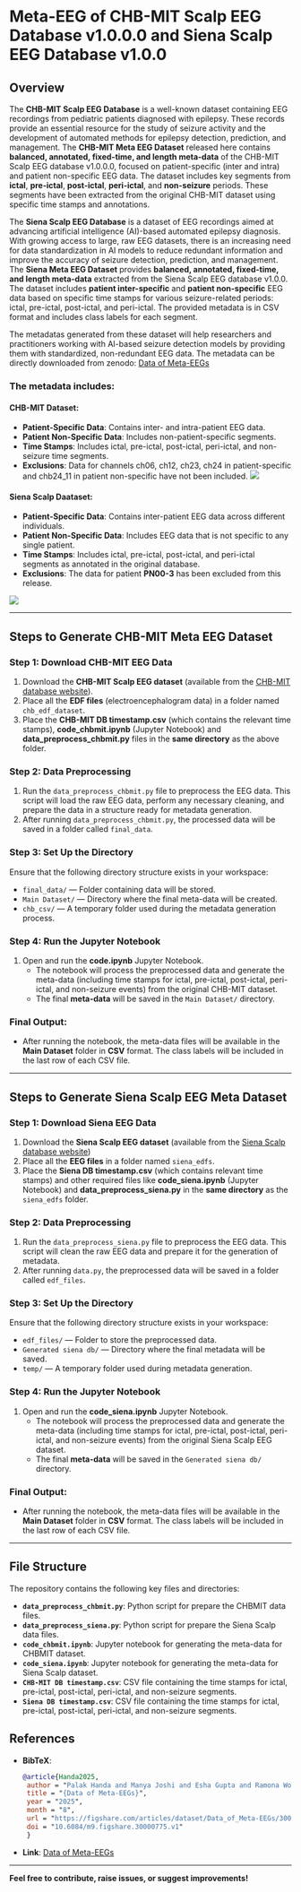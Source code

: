 # Meta-EEG of CHB-MIT Scalp EEG Database v1.0.0.0 and Siena Scalp EEG Database v1.0.0

## Overview

The **CHB-MIT Scalp EEG Database** is a well-known dataset containing EEG recordings from pediatric patients diagnosed with epilepsy. These records provide an essential resource for the study of seizure activity and the development of automated methods for epilepsy detection, prediction, and management. The **CHB-MIT Meta EEG Dataset** released here contains **balanced, annotated, fixed-time, and length meta-data** of the CHB-MIT Scalp EEG database v1.0.0.0, focused on patient-specific (inter and intra) and patient non-specific EEG data. The dataset includes key segments from **ictal**, **pre-ictal**, **post-ictal**, **peri-ictal**, and **non-seizure** periods. These segments have been extracted from the original CHB-MIT dataset using specific time stamps and annotations.

The **Siena Scalp EEG Database** is a dataset of EEG recordings aimed at advancing artificial intelligence (AI)-based automated epilepsy diagnosis. With growing access to large, raw EEG datasets, there is an increasing need for data standardization in AI models to reduce redundant information and improve the accuracy of seizure detection, prediction, and management. The **Siena Meta EEG Dataset** provides **balanced, annotated, fixed-time, and length meta-data** extracted from the Siena Scalp EEG database v1.0.0. The dataset includes **patient inter-specific** and **patient non-specific** EEG data based on specific time stamps for various seizure-related periods: ictal, pre-ictal, post-ictal, and peri-ictal. The provided metadata is in CSV format and includes class labels for each segment.

The metadatas generated from these dataset will help researchers and practitioners working with AI-based seizure detection models by providing them with standardized, non-redundant EEG data.
The metadata can be directly downloaded from zenodo: [Data of Meta-EEGs](https://figshare.com/articles/dataset/Data_of_Meta-EEGs/30000775)


### The metadata includes:
#### CHB-MIT Dataset:
- **Patient-Specific Data**: Contains inter- and intra-patient EEG data.
- **Patient Non-Specific Data**: Includes non-patient-specific segments.
- **Time Stamps**: Includes ictal, pre-ictal, post-ictal, peri-ictal, and non-seizure time segments.
- **Exclusions**: Data for channels ch06, ch12, ch23, ch24 in patient-specific and chb24_11 in patient non-specific have not been included.
  ![](meta_eeg_chb_mit.png)

#### Siena Scalp Daataset:
- **Patient-Specific Data**: Contains inter-patient EEG data across different individuals.
- **Patient Non-Specific Data**: Includes EEG data that is not specific to any single patient.
- **Time Stamps**: Includes ictal, pre-ictal, post-ictal, and peri-ictal segments as annotated in the original database.
- **Exclusions**: The data for patient **PN00-3** has been excluded from this release.

![](meta_eeg_siena_scalp.png)

---

## Steps to Generate CHB-MIT Meta EEG Dataset
### Step 1: Download CHB-MIT EEG Data
1. Download the **CHB-MIT Scalp EEG dataset** (available from the [CHB-MIT database website](https://physionet.org/content/chbmit/1.0.0/)).
2. Place all the **EDF files** (electroencephalogram data) in a folder named `chb_edf_dataset`.
3. Place the **CHB-MIT DB timestamp.csv** (which contains the relevant time stamps), **code_chbmit.ipynb** (Jupyter Notebook) and **data_preprocess_chbmit.py** files in the **same directory** as the above folder.

### Step 2: Data Preprocessing
1. Run the `data_preprocess_chbmit.py` file to preprocess the EEG data. This script will load the raw EEG data, perform any necessary cleaning, and prepare the data in a structure ready for metadata generation.
2. After running `data_preprocess_chbmit.py`, the processed data will be saved in a folder called `final_data`.

### Step 3: Set Up the Directory
Ensure that the following directory structure exists in your workspace:
   - `final_data/` — Folder containing data will be stored.
   - `Main Dataset/` — Directory where the final meta-data will be created.
   - `chb_csv/` — A temporary folder used during the metadata generation process.

### Step 4: Run the Jupyter Notebook
1. Open and run the **code.ipynb** Jupyter Notebook.
   - The notebook will process the preprocessed data and generate the meta-data (including time stamps for ictal, pre-ictal, post-ictal, peri-ictal, and non-seizure events) from the original CHB-MIT dataset.
   - The final **meta-data** will be saved in the `Main Dataset/` directory.

### Final Output:
- After running the notebook, the meta-data files will be available in the **Main Dataset** folder in **CSV** format. The class labels will be included in the last row of each CSV file.
---
## Steps to Generate Siena Scalp EEG Meta Dataset
### Step 1: Download Siena EEG Data
1. Download the **Siena Scalp EEG dataset** (available from the [Siena Scalp database website](https://physionet.org/content/siena-scalp-eeg/1.0.0/))
3. Place all the **EEG files** in a folder named `siena_edfs`.
4. Place the **Siena DB timestamp.csv** (which contains relevant time stamps) and other required files like **code_siena.ipynb** (Jupyter Notebook) and **data_preprocess_siena.py** in the **same directory** as the `siena_edfs` folder.

### Step 2: Data Preprocessing
1. Run the `data_preprocess_siena.py` file to preprocess the EEG data. This script will clean the raw EEG data and prepare it for the generation of metadata.
2. After running `data.py`, the preprocessed data will be saved in a folder called `edf_files`.

### Step 3: Set Up the Directory
Ensure that the following directory structure exists in your workspace:
   - `edf_files/` — Folder to store the preprocessed data.
   - `Generated siena db/` — Directory where the final metadata will be saved.
   - `temp/` — A temporary folder used during metadata generation.

### Step 4: Run the Jupyter Notebook
1. Open and run the **code_siena.ipynb** Jupyter Notebook.
   - The notebook will process the preprocessed data and generate the meta-data (including time stamps for ictal, pre-ictal, post-ictal, peri-ictal, and non-seizure events) from the original Siena Scalp EEG dataset.
   - The final **meta-data** will be saved in the `Generated siena db/` directory.

### Final Output:
- After running the notebook, the meta-data files will be available in the **Main Dataset** folder in **CSV** format. The class labels will be included in the last row of each CSV file.

---

## File Structure

The repository contains the following key files and directories:

- **`data_preprocess_chbmit.py`**: Python script for prepare the CHBMIT data files.
- **`data_preprocess_siena.py`**: Python script for prepare the Siena Scalp data files.
- **`code_chbmit.ipynb`**: Jupyter notebook for generating the meta-data for CHBMIT dataset.
- **`code_siena.ipynb`**: Jupyter notebook for generating the meta-data for Siena Scalp dataset.
- **`CHB-MIT DB timestamp.csv`**: CSV file containing the time stamps for ictal, pre-ictal, post-ictal, peri-ictal, and non-seizure segments.
- **`Siena DB timestamp.csv`**: CSV file containing the time stamps for ictal, pre-ictal, post-ictal, peri-ictal, and non-seizure segments.


## References  
   - **BibTeX**:
     ```bibtex
     @article{Handa2025,
      author = "Palak Handa and Manya Joshi and Esha Gupta and Ramona Woitek",
      title = "{Data of Meta-EEGs}",
      year = "2025",
      month = "8",
      url = "https://figshare.com/articles/dataset/Data_of_Meta-EEGs/30000775",
      doi = "10.6084/m9.figshare.30000775.v1"
      }
     ```
   - **Link**: [Data of Meta-EEGs](https://figshare.com/articles/dataset/Data_of_Meta-EEGs/30000775)

---

**Feel free to contribute, raise issues, or suggest improvements!**
